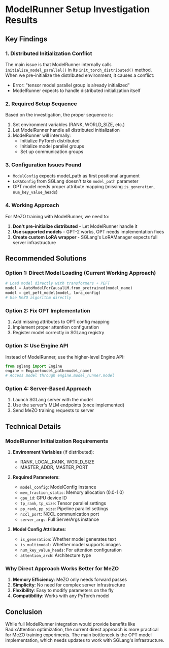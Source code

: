 # ModelRunner Setup Investigation Results

## Key Findings

### 1. **Distributed Initialization Conflict**
The main issue is that ModelRunner internally calls `initialize_model_parallel()` in its `init_torch_distributed()` method. When we pre-initialize the distributed environment, it causes a conflict:
- Error: "tensor model parallel group is already initialized"
- ModelRunner expects to handle distributed initialization itself

### 2. **Required Setup Sequence**
Based on the investigation, the proper sequence is:
1. Set environment variables (RANK, WORLD_SIZE, etc.)
2. Let ModelRunner handle all distributed initialization
3. ModelRunner will internally:
   - Initialize PyTorch distributed
   - Initialize model parallel groups
   - Set up communication groups

### 3. **Configuration Issues Found**
- `ModelConfig` expects model_path as first positional argument
- `LoRAConfig` from SGLang doesn't take `model_path` parameter
- OPT model needs proper attribute mapping (missing `is_generation`, `num_key_value_heads`)

### 4. **Working Approach**
For MeZO training with ModelRunner, we need to:
1. **Don't pre-initialize distributed** - Let ModelRunner handle it
2. **Use supported models** - GPT-2 works, OPT needs implementation fixes
3. **Create custom LoRA wrapper** - SGLang's LoRAManager expects full server infrastructure

## Recommended Solutions

### Option 1: Direct Model Loading (Current Working Approach)
```python
# Load model directly with transformers + PEFT
model = AutoModelForCausalLM.from_pretrained(model_name)
model = get_peft_model(model, lora_config)
# Use MeZO algorithm directly
```

### Option 2: Fix OPT Implementation
1. Add missing attributes to OPT config mapping
2. Implement proper attention configuration
3. Register model correctly in SGLang registry

### Option 3: Use Engine API
Instead of ModelRunner, use the higher-level Engine API:
```python
from sglang import Engine
engine = Engine(model_path=model_name)
# Access model through engine.model_runner.model
```

### Option 4: Server-Based Approach
1. Launch SGLang server with the model
2. Use the server's MLM endpoints (once implemented)
3. Send MeZO training requests to server

## Technical Details

### ModelRunner Initialization Requirements
1. **Environment Variables** (if distributed):
   - RANK, LOCAL_RANK, WORLD_SIZE
   - MASTER_ADDR, MASTER_PORT
   
2. **Required Parameters**:
   - `model_config`: ModelConfig instance
   - `mem_fraction_static`: Memory allocation (0.0-1.0)
   - `gpu_id`: GPU device ID
   - `tp_rank`, `tp_size`: Tensor parallel settings
   - `pp_rank`, `pp_size`: Pipeline parallel settings
   - `nccl_port`: NCCL communication port
   - `server_args`: Full ServerArgs instance

3. **Model Config Attributes**:
   - `is_generation`: Whether model generates text
   - `is_multimodal`: Whether model supports images
   - `num_key_value_heads`: For attention configuration
   - `attention_arch`: Architecture type

### Why Direct Approach Works Better for MeZO
1. **Memory Efficiency**: MeZO only needs forward passes
2. **Simplicity**: No need for complex server infrastructure
3. **Flexibility**: Easy to modify parameters on the fly
4. **Compatibility**: Works with any PyTorch model

## Conclusion
While full ModelRunner integration would provide benefits like RadixAttention optimization, the current direct approach is more practical for MeZO training experiments. The main bottleneck is the OPT model implementation, which needs updates to work with SGLang's infrastructure.
